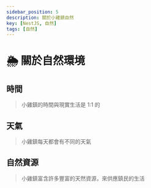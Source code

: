 ```yaml
---
sidebar_position: 5
description: 關於小雞鎮自然
key: [NestJS, 自然]
tags: [自然]
---
```


# 🌦️ 關於自然環境

## 時間

> 小雞鎮的時間與現實生活是 1:1 的

## 天氣

> 小雞鎮每天都會有不同的天氣

## 自然資源

> 小雞鎮富含許多豐富的天然資源，來供應鎮民的生活
